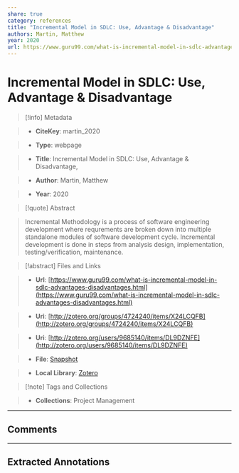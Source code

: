 ```yaml
---  
share: true  
category: references  
title: "Incremental Model in SDLC: Use, Advantage & Disadvantage"  
authors: Martin, Matthew  
year: 2020  
url: https://www.guru99.com/what-is-incremental-model-in-sdlc-advantages-disadvantages.html  
---  
```

  
# Incremental Model in SDLC: Use, Advantage & Disadvantage  
  
> [!info] Metadata  
> - **CiteKey**: martin_2020  
> - **Type**: webpage  
> - **Title**: Incremental Model in SDLC: Use, Advantage & Disadvantage,   
> - **Author**: Martin, Matthew  
> - **Year**: 2020   
  
> [!quote] Abstract  
> Incremental Methodology is a process of software engineering development where requrements are broken down into multiple standalone modules of software development cycle. Incremental development is done in steps from analysis design, implementation, testing/verification, maintenance.  
  
> [!abstract] Files and Links  
> - **Url**: [https://www.guru99.com/what-is-incremental-model-in-sdlc-advantages-disadvantages.html](https://www.guru99.com/what-is-incremental-model-in-sdlc-advantages-disadvantages.html)  
> - **Uri**: [http://zotero.org/groups/4724240/items/X24LCQFB](http://zotero.org/groups/4724240/items/X24LCQFB)  
> - **Uri**: [http://zotero.org/users/9685140/items/DL9DZNFE](http://zotero.org/users/9685140/items/DL9DZNFE)  
> - **File**: [Snapshot](file:///Users/jan/Zotero/storage/JPNWMVUN/what-is-incremental-model-in-sdlc-advantages-disadvantages.html)  
> - **Local Library**: [Zotero]((zotero://select/library/items/DL9DZNFE))  
  
> [!note] Tags and Collections  
> - **Collections**: Project Management  
  
----  
  
## Comments  
  
  
  
----  
  
## Extracted Annotations  
  
